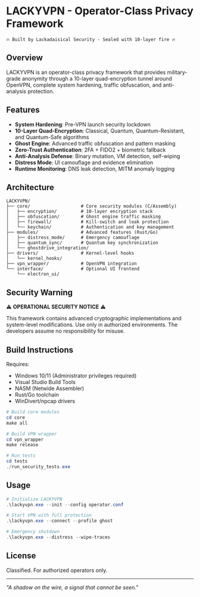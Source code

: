 # LACKYVPN - Operator-Class Privacy Framework

```
🔥 Built by Lackadaisical Security - Sealed with 10-layer fire 🔥
```

## Overview

LACKYVPN is an operator-class privacy framework that provides military-grade anonymity through a 10-layer quad-encryption tunnel around OpenVPN, complete system hardening, traffic obfuscation, and anti-analysis protection.

## Features

- **System Hardening**: Pre-VPN launch security lockdown
- **10-Layer Quad-Encryption**: Classical, Quantum, Quantum-Resistant, and Quantum-Safe algorithms
- **Ghost Engine**: Advanced traffic obfuscation and pattern masking
- **Zero-Trust Authentication**: 2FA + FIDO2 + biometric fallback
- **Anti-Analysis Defense**: Binary mutation, VM detection, self-wiping
- **Distress Mode**: UI camouflage and evidence elimination
- **Runtime Monitoring**: DNS leak detection, MITM anomaly logging

## Architecture

```
LACKYVPN/
├── core/                   # Core security modules (C/Assembly)
│   ├── encryption/         # 10-layer encryption stack
│   ├── obfuscation/        # Ghost engine traffic masking
│   ├── firewall/           # Kill-switch and leak protection
│   └── keychain/           # Authentication and key management
├── modules/                # Advanced features (Rust/Go)
│   ├── distress_mode/      # Emergency camouflage
│   ├── quantum_sync/       # Quantum key synchronization
│   └── ghostdrive_integration/
├── drivers/                # Kernel-level hooks
│   └── kernel_hooks/
├── vpn_wrapper/            # OpenVPN integration
└── interface/              # Optional UI frontend
    └── electron_ui/
```

## Security Warning

⚠️ **OPERATIONAL SECURITY NOTICE** ⚠️

This framework contains advanced cryptographic implementations and system-level modifications. Use only in authorized environments. The developers assume no responsibility for misuse.

## Build Instructions

Requires:
- Windows 10/11 (Administrator privileges required)
- Visual Studio Build Tools
- NASM (Netwide Assembler)
- Rust/Go toolchain
- WinDivert/npcap drivers

```powershell
# Build core modules
cd core
make all

# Build VPN wrapper
cd vpn_wrapper
make release

# Run tests
cd tests
./run_security_tests.exe
```

## Usage

```powershell
# Initialize LACKYVPN
.\lackyvpn.exe --init --config operator.conf

# Start VPN with full protection
.\lackyvpn.exe --connect --profile ghost

# Emergency shutdown
.\lackyvpn.exe --distress --wipe-traces
```

## License

Classified. For authorized operators only.

---
*"A shadow on the wire, a signal that cannot be seen."*
